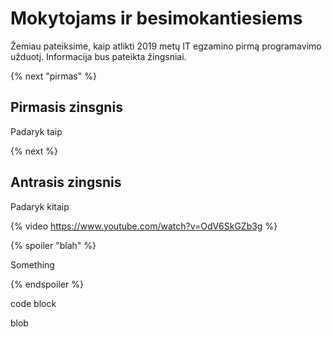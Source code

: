 # Mokytojams ir besimokantiesiems

Žemiau pateiksime, kaip atlikti 2019 metų IT egzamino pirmą programavimo užduotį. Informacija bus pateikta žingsniai.

{% next "pirmas" %}

## Pirmasis zinsgnis

Padaryk taip

{% next %}

## Antrasis zingsnis

Padaryk kitaip

{% video https://www.youtube.com/watch?v=OdV6SkGZb3g %}

{% spoiler "blah" %}

Something

{% endspoiler %}

code block

  blob

